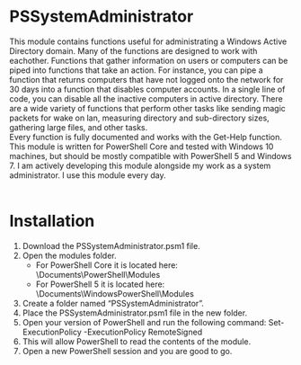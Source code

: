 <h1>PSSystemAdministrator</h1>
This module contains functions useful for administrating a Windows Active Directory domain. Many of the functions are designed to work with eachother. Functions that gather information on users or computers can be piped into functions that take an action. For instance, you can pipe a function that returns computers that have not logged onto the network for 30 days into a function that disables computer accounts. In a single line of code, you can disable all the inactive computers in active directory. There are a wide variety of functions that perform other tasks like sending magic packets for wake on lan, measuring directory and sub-directory sizes, gathering large files, and other tasks.
<br>
Every function is fully documented and works with the Get-Help function. This module is written for PowerShell Core and tested with Windows 10 machines, but should be mostly compatible with PowerShell 5 and Windows 7. I am actively developing this module alongside my work as a system administrator. I use this module every day.
<br>
<br>
<h1>Installation</h1>
<ol>
  <li>Download the PSSystemAdministrator.psm1 file.</li>
  <li>Open the modules folder.</br>
  <ul>
    <li>For PowerShell Core it is located here: \Documents\PowerShell\Modules</li>
    <li>For PowerShell 5 it is located here: \Documents\WindowsPowerShell\Modules</li>
  </ul>
  </li>
  <li>Create a folder named “PSSystemAdministrator”.</li>
  <li>Place the PSSystemAdministrator.psm1 file in the new folder.</li>
  <li>Open your version of PowerShell and run the following command: Set-ExecutionPolicy -ExecutionPolicy RemoteSigned</li>
  <li>This will allow PowerShell to read the contents of the module.</li>
  <li>Open a new PowerShell session and you are good to go.</li>
</ol>
